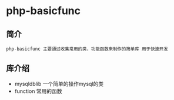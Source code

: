 # php-basicfunc
## 简介
	php-basicfunc 主要通过收集常用的类，功能函数来制作的简单库 用于快速开发

## 库介绍
- mysqldblib 一个简单的操作mysql的类
- function  常用的函数